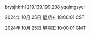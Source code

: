 brysjhhrhl 219.139.199.238 yqqlmgsycl

2024年 10月 25日 星期五 18:00:01 CST

2024年 10月 25日 星期五 10:00:01 GMT
